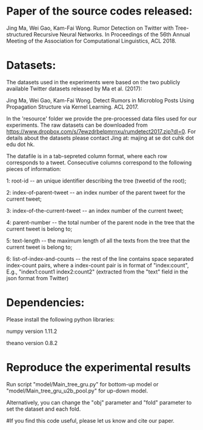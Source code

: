 # Paper of the source codes released:

Jing Ma, Wei Gao, Kam-Fai Wong. Rumor Detection on Twitter with Tree-structured Recursive Neural Networks. In Proceedings of the 56th Annual Meeting of the Association for Computational Linguistics, ACL 2018.

# Datasets:

The datasets used in the experiments were based on the two publicly available Twitter datasets released by Ma et al. (2017):

Jing Ma, Wei Gao, Kam-Fai Wong. Detect Rumors in Microblog Posts Using Propagation Structure via Kernel Learning. ACL 2017.

In the 'resource' folder we provide the pre-processed data files used for our experiments. The raw datasets can be downloaded from https://www.dropbox.com/s/7ewzdrbelpmrnxu/rumdetect2017.zip?dl=0. For details about the datasets please contact Jing at: majing at se dot cuhk dot edu dot hk.

The datafile is in a tab-sepreted column format, where each row corresponds to a tweet. Consecutive columns correspond to the following pieces of information:

1: root-id -- an unique identifier describing the tree (tweetid of the root);

2: index-of-parent-tweet -- an index number of the parent tweet for the current tweet;

3: index-of-the-current-tweet -- an index number of the current tweet;

4: parent-number -- the total number of the parent node in the tree that the current tweet is belong to;

5: text-length -- the maximum length of all the texts from the tree that the current tweet is belong to;

6: list-of-index-and-counts -- the rest of the line contains space separated index-count pairs, where a index-count pair is in format of "index:count", E.g., "index1:count1 index2:count2" (extracted from the "text" field in the json format from Twitter)


# Dependencies:
Please install the following python libraries:

numpy version 1.11.2

theano version 0.8.2

# Reproduce the experimental results
Run script "model/Main_tree_gru.py" for bottom-up model or "model/Main_tree_gru_u2b_pool.py" for up-down model.

Alternatively, you can change the "obj" parameter and "fold" parameter to set the dataset and each fold.

#If you find this code useful, please let us know and cite our paper.

